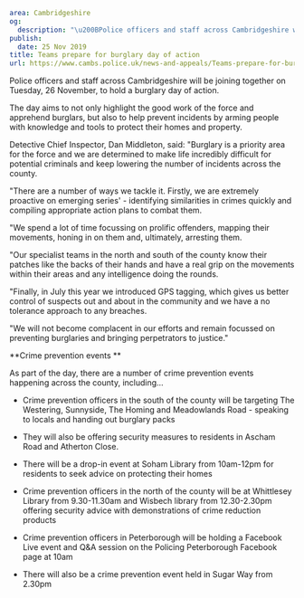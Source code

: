 ```yaml
area: Cambridgeshire
og:
  description: "\u200BPolice officers and staff across Cambridgeshire will be joining together on Tuesday, 26 November, to hold a burglary day of action."
publish:
  date: 25 Nov 2019
title: Teams prepare for burglary day of action
url: https://www.cambs.police.uk/news-and-appeals/Teams-prepare-for-burglary-day-of-action
```

Police officers and staff across Cambridgeshire will be joining together on Tuesday, 26 November, to hold a burglary day of action.

​The day aims to not only highlight the good work of the force and apprehend burglars, but also to help prevent incidents by arming people with knowledge and tools to protect their homes and property.

Detective Chief Inspector, Dan Middleton, said: "Burglary is a priority area for the force and we are determined to make life incredibly difficult for potential criminals and keep lowering the number of incidents across the county.

"There are a number of ways we tackle it. Firstly, we are extremely proactive on emerging series' - identifying similarities in crimes quickly and compiling appropriate action plans to combat them.

"We spend a lot of time focussing on prolific offenders, mapping their movements, honing in on them and, ultimately, arresting them.

"Our specialist teams in the north and south of the county know their patches like the backs of their hands and have a real grip on the movements within their areas and any intelligence doing the rounds.

"Finally, in July this year we introduced GPS tagging, which gives us better control of suspects out and about in the community and we have a no tolerance approach to any breaches.

"We will not become complacent in our efforts and remain focussed on preventing burglaries and bringing perpetrators to justice."

**Crime prevention events **

As part of the day, there are a number of crime prevention events happening across the county, including…

 * Crime prevention officers in the south of the county will be targeting The Westering, Sunnyside, The Homing and Meadowlands Road - speaking to locals and handing out burglary packs

 * They will also be offering security measures to residents in Ascham Road and Atherton Close.

 * There will be a drop-in event at Soham Library from 10am-12pm for residents to seek advice on protecting their homes

 * Crime prevention officers in the north of the county will be at Whittlesey Library from 9.30-11.30am and Wisbech library from 12.30-2.30pm offering security advice with demonstrations of crime reduction products

 * Crime prevention officers in Peterborough will be holding a Facebook Live event and Q&A session on the Policing Peterborough Facebook page at 10am

 * There will also be a crime prevention event held in Sugar Way from 2.30pm
